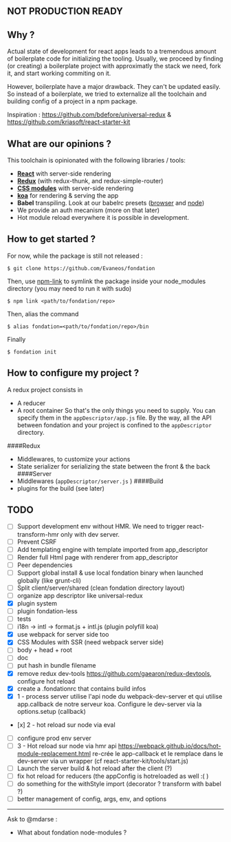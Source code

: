## NOT PRODUCTION READY

## Why ?
Actual state of development for react apps leads to a tremendous amount of boilerplate code for initializing the tooling. Usually, we proceed by finding (or creating) a boilerplate project with approximatly the stack we need, fork it, and start working commiting on it.

However, boilerplate have a major drawback. They can't be updated easily. So instead of a boilerplate, we tried to externalize all the toolchain and building config of a project in a npm package.

Inspiration : https://github.com/bdefore/universal-redux & https://github.com/kriasoft/react-starter-kit

## What are our opinions ?
This toolchain is opinionated with the following libraries / tools:
- [**React**](https://github.com/facebook/react) with server-side rendering
- [**Redux**](https://github.com/rackt/redux) (with redux-thunk, and redux-simple-router)
- [**CSS modules**](https://github.com/css-modules/css-modules) with server-side rendering
- [**koa**](https://github.com/koajs/koa) for rendering & serving the app
- **Babel** transpiling. Look at our babelrc presets ([browser](https://github.com/Evaneos/fondation/blob/master/.babelrc.browser) and [node](https://github.com/Evaneos/fondation/blob/master/.babelrc.node))
- We provide an auth mecanism (more on that later)
- Hot module reload everywhere it is possible in development.

## How to get started ?
For now, while the package is still not released :
```shell
$ git clone https://github.com/Evaneos/fondation
```
Then, use [npm-link](https://docs.npmjs.com/cli/link) to symlink the package inside your node_modules directory (you may need to run it with sudo)
```shell
$ npm link <path/to/fondation/repo>
```
Then, alias the command
```
$ alias fondation=<path/to/fondation/repo>/bin
```
Finally
```
$ fondation init
```

## How to configure my project ?
A redux project consists in
- A reducer
- A root container
So that's the only things you need to supply. You can specify them in the `appDescriptor/app.js` file. By the way, all the API between fondation and your project is confined to the `appDescriptor` directory.

####Redux
- Middlewares, to customize your actions
- State serializer for serializing the state between the front & the back
####Server
- Middlewares (`appDescriptor/server.js` )
####Build
- plugins for the build (see later)

## TODO
* [ ] Support development env without HMR. We need to trigger react-transform-hmr only with dev server.
* [ ] Prevent CSRF
* [ ] Add templating engine with template imported from app_descriptor
* [ ] Render full Html page with renderer from app_descriptor
* [ ] Peer dependencies
* [ ] Support global install & use local fondation binary when launched globally (like grunt-cli)
* [ ] Split client/server/shared (clean fondation directory layout)
* [ ] organize app descriptor like universal-redux
* [x] plugin system
* [ ] plugin fondation-less
* [ ] tests
* [ ] i18n -> intl -> format.js + intl.js (plugin polyfill koa)
* [x] use webpack for server side too
* [x] CSS Modules with SSR (need webpack server side)
* [ ] body + head + root
* [ ] doc
* [ ] put hash in bundle filename
* [x] remove redux dev-tools https://github.com/gaearon/redux-devtools, configure hot reload
* [x] create a .fondationrc that contains build infos
* [x] 1 - process server
		utilise l'api node du webpack-dev-server et qui utilise app.callback de notre serveur koa. Configure le dev-server via la options.setup (callback)
* [x] 2 - hot reload sur node via eval
* [ ] configure prod env server
* [ ] 3 - Hot reload sur node via hmr api
        https://webpack.github.io/docs/hot-module-replacement.html
        re-crée le app-callback et le remplace dans le dev-server via un wrapper (cf react-starter-kit/tools/start.js)
* [ ] Launch the server build & hot reload after the client (?)
* [ ] fix hot reload for reducers (the appConfig is hotreloaded as well :( )
* [ ] do something for the withStyle import (decorator ? transform with babel ?)
* [ ] better management of config, args, env, and options
---

Ask to @mdarse :
- What about fondation node-modules ?

